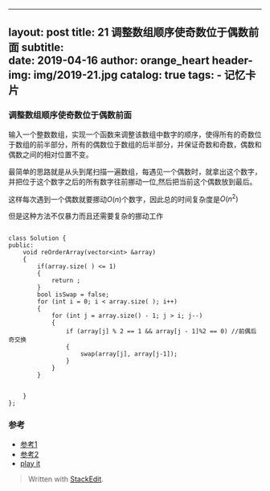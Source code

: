 
---
layout:     post
title:      21 调整数组顺序使奇数位于偶数前面
subtitle:    
date:       2019-04-16
author:     orange_heart
header-img: img/2019-21.jpg
catalog: true
tags:
    - 记忆卡片
---

### 调整数组顺序使奇数位于偶数前面

输入一个整数数组，实现一个函数来调整该数组中数字的顺序，使得所有的奇数位于数组的前半部分，所有的偶数位于数组的后半部分，并保证奇数和奇数，偶数和偶数之间的相对位置不变。

最简单的思路就是从头到尾扫描一遍数组，每遇见一个偶数时，就拿出这个数字，并把位于这个数字之后的所有数字往前挪动一位,然后把当前这个偶数放到最后。

这样每次遇到一个偶数就要挪动$O(n)$个数字，因此总的时间复杂度是$O(n^2)$

但是这种方法不仅暴力而且还需要复杂的挪动工作

```objc

```
```objc
class Solution {
public:
    void reOrderArray(vector<int> &array)
    {
        if(array.size( ) <= 1)
        {
            return ;
        }
        bool isSwap = false;
        for (int i = 0; i < array.size( ); i++)
        {
            for (int j = array.size() - 1; j > i; j--)
            {
                if (array[j] % 2 == 1 && array[j - 1]%2 == 0) //前偶后奇交换
                {
                    swap(array[j], array[j-1]);
                }
            }
        }


    }
};
```

### 参考

- [参考1](https://github.com/zhedahht/CodingInterviewChinese2)
- [参考2](https://github.com/gatieme/CodingInterviews)
- [play it](https://www.nowcoder.com/practice/beb5aa231adc45b2a5dcc5b62c93f593?tpId=13&tqId=11166&rp=2&ru=/ta/coding-interviews&qru=/ta/coding-interviews/question-ranking&tPage=1)



> Written with [StackEdit](https://stackedit.io/).


<!--stackedit_data:
eyJoaXN0b3J5IjpbNDY5MTEwOTQ5LDE2MjcyNjU0NzMsLTEwMD
A4NDQwOTEsLTE1ODE2NTU1ODNdfQ==
-->